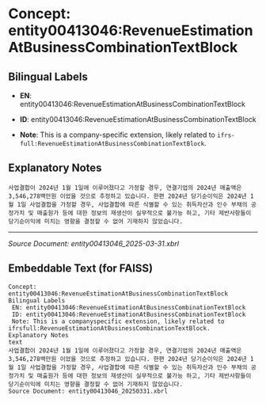 # Concept: entity00413046:RevenueEstimationAtBusinessCombinationTextBlock

## Bilingual Labels
- **EN**: entity00413046:RevenueEstimationAtBusinessCombinationTextBlock

- **ID**: entity00413046:RevenueEstimationAtBusinessCombinationTextBlock
- **Note**: This is a company-specific extension, likely related to `ifrs-full:RevenueEstimationAtBusinessCombinationTextBlock`.

## Explanatory Notes
```text
사업결합이 2024년 1월 1일에 이루어졌다고 가정할 경우, 연결기업의 2024년 매출액은 3,546,278백만원 이었을 것으로 추정하고 있습니다. 한편 2024년 당기순이익은 2024년 1월 1일 사업결합을 가정할 경우, 사업결합에 따른 식별할 수 있는 취득자산과 인수 부채의 공정가치 및 매출원가 등에 대한 정보의 재생산이 실무적으로 불가능 하고, 기타 제반사항들이 당기순이익에 미치는 영향을 결정할 수 없어 기재하지 않았습니다.
```

---
*Source Document: entity00413046_2025-03-31.xbrl*
## Embeddable Text (for FAISS)
```text
Concept: entity00413046:RevenueEstimationAtBusinessCombinationTextBlock
Bilingual Labels
 EN: entity00413046:RevenueEstimationAtBusinessCombinationTextBlock
 ID: entity00413046:RevenueEstimationAtBusinessCombinationTextBlock
 Note: This is a companyspecific extension, likely related to ifrsfull:RevenueEstimationAtBusinessCombinationTextBlock.
Explanatory Notes
text
사업결합이 2024년 1월 1일에 이루어졌다고 가정할 경우, 연결기업의 2024년 매출액은 3,546,278백만원 이었을 것으로 추정하고 있습니다. 한편 2024년 당기순이익은 2024년 1월 1일 사업결합을 가정할 경우, 사업결합에 따른 식별할 수 있는 취득자산과 인수 부채의 공정가치 및 매출원가 등에 대한 정보의 재생산이 실무적으로 불가능 하고, 기타 제반사항들이 당기순이익에 미치는 영향을 결정할 수 없어 기재하지 않았습니다.
Source Document: entity00413046_20250331.xbrl
```